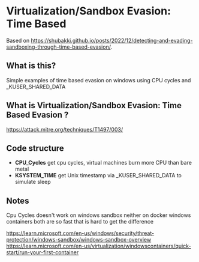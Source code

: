 # Virtualization/Sandbox Evasion: Time Based

Based on <https://shubakki.github.io/posts/2022/12/detecting-and-evading-sandboxing-through-time-based-evasion/>.



## What is this?

Simple examples of time based evasion on windows using CPU cycles and _KUSER_SHARED_DATA

## What is Virtualization/Sandbox Evasion: Time Based Evasion ?

<https://attack.mitre.org/techniques/T1497/003/>

## Code structure

- **CPU_Cycles** get cpu cycles, virtual machines burn more CPU than bare metal
- **KSYSTEM_TIME** get Unix timestamp via _KUSER_SHARED_DATA to simulate sleep

## Notes

Cpu Cycles doesn't work on windows sandbox neither on docker windows containers both are so fast that is hard to get the difference

<https://learn.microsoft.com/en-us/windows/security/threat-protection/windows-sandbox/windows-sandbox-overview>
<https://learn.microsoft.com/en-us/virtualization/windowscontainers/quick-start/run-your-first-container>
